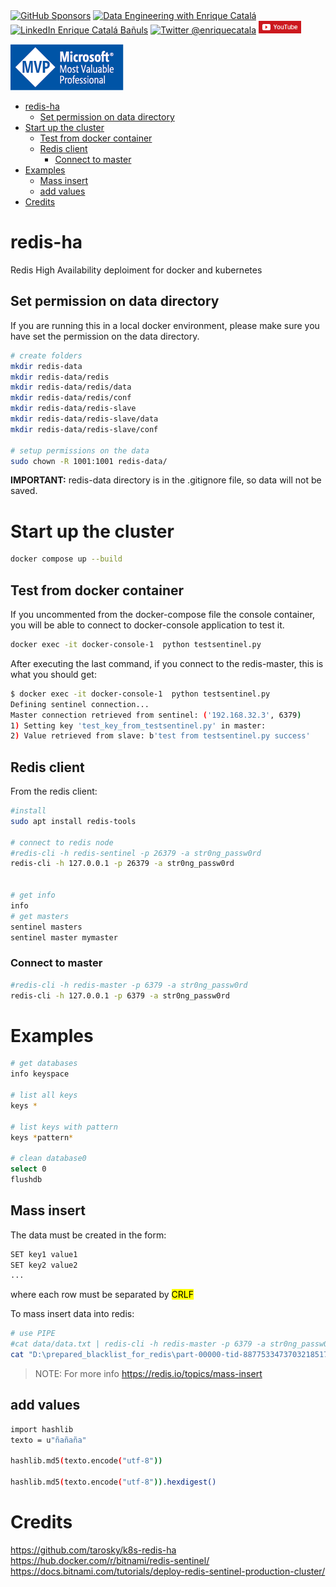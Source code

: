 <div>
    <a href="https://github.com/sponsors/enriquecatala"><img src="https://img.shields.io/badge/GitHub_Sponsors--_.svg?style=flat-square&logo=github&logoColor=EA4AAA" alt="GitHub Sponsors"></a>
    <a href="https://enriquecatala.com"><img src="https://img.shields.io/website?down_color=red&down_message=down&label=enriquecatala.com&up_color=46C018&url=https%3A%2F%2Fenriquecatala.com&style=flat-square" alt="Data Engineering with Enrique Catalá"></a>
    <a href="https://www.linkedin.com/in/enriquecatala"><img src="https://img.shields.io/badge/LinkedIn--_.svg?style=flat-square&logo=linkedin" alt="LinkedIn Enrique Catalá Bañuls"></a>
    <a href="https://twitter.com/enriquecatala"><img src="https://img.shields.io/twitter/follow/enriquecatala?color=blue&label=twitter&style=flat-square" alt="Twitter @enriquecatala"></a>
    <a href="https://youtube.com/enriquecatala"><img src="https://raw.githubusercontent.com/enriquecatala/enriquecatala/master/img/youtube.png" alt="Data Engineering: Canal youtube de Enrique Catalá" height=20></a>
</div>

<a href="https://mvp.microsoft.com/es-es/PublicProfile/5000312?fullName=Enrique%20Catala"><img src="https://raw.githubusercontent.com/enriquecatala/enriquecatala/master/img/MVP_Logo_horizontal.png" alt="Microsoft DataPlatform MVP Enrique Catalá"></a>

- [redis-ha](#redis-ha)
  - [Set permission on data directory](#set-permission-on-data-directory)
- [Start up the cluster](#start-up-the-cluster)
  - [Test from docker container](#test-from-docker-container)
  - [Redis client](#redis-client)
    - [Connect to master](#connect-to-master)
- [Examples](#examples)
  - [Mass insert](#mass-insert)
  - [add values](#add-values)
- [Credits](#credits)
# redis-ha
Redis High Availability deploiment for docker and kubernetes

## Set permission on data directory

If you are running this in a local docker environment, please make sure you have set the permission on the data directory.

```bash
# create folders
mkdir redis-data
mkdir redis-data/redis
mkdir redis-data/redis/data
mkdir redis-data/redis/conf
mkdir redis-data/redis-slave
mkdir redis-data/redis-slave/data
mkdir redis-data/redis-slave/conf

# setup permissions on the data 
sudo chown -R 1001:1001 redis-data/
```

**IMPORTANT:** redis-data directory is in the .gitignore file, so data will not be saved.
# Start up the cluster

```bash
docker compose up --build
```
## Test from docker container

If you uncommented from the docker-compose file the console container, you will be able to connect to docker-console application to test it.

```bash
docker exec -it docker-console-1  python testsentinel.py 
```

After executing the last command, if you connect to the redis-master, this is what you should get: 

```bash
$ docker exec -it docker-console-1  python testsentinel.py 
Defining sentinel connection...
Master connection retrieved from sentinel: ('192.168.32.3', 6379)
1) Setting key 'test_key_from_testsentinel.py' in master: 
2) Value retrieved from slave: b'test from testsentinel.py success'
```

## Redis client

From the redis client:

```bash
#install 
sudo apt install redis-tools

# connect to redis node
#redis-cli -h redis-sentinel -p 26379 -a str0ng_passw0rd
redis-cli -h 127.0.0.1 -p 26379 -a str0ng_passw0rd


# get info
info
# get masters
sentinel masters
sentinel master mymaster
```

### Connect to master

```bash
#redis-cli -h redis-master -p 6379 -a str0ng_passw0rd
redis-cli -h 127.0.0.1 -p 6379 -a str0ng_passw0rd


```


# Examples

```bash
# get databases
info keyspace

# list all keys
keys *

# list keys with pattern
keys *pattern*

# clean database0
select 0
flushdb
```

## Mass insert

The data must be created in the form:
```txt
SET key1 value1
SET key2 value2
...
```
where each row must be separated by <mark>CRLF</mark>

To mass insert data into redis:
```bash
# use PIPE 
#cat data/data.txt | redis-cli -h redis-master -p 6379 -a str0ng_passw0rd --pipe
cat "D:\prepared_blacklist_for_redis\part-00000-tid-8877533473703218517-d3e24d59-c5ee-4a52-9c37-9b89a217b070-263-1-c000.csv" | redis-cli -h 127.0.0.1 -p 6379 -a somesecretpassword --pipe
```

>NOTE: For more info https://redis.io/topics/mass-insert
## add values
```bash
import hashlib
texto = u"ñañaña"

hashlib.md5(texto.encode("utf-8"))

hashlib.md5(texto.encode("utf-8")).hexdigest()
```

# Credits

https://github.com/tarosky/k8s-redis-ha
https://hub.docker.com/r/bitnami/redis-sentinel/
https://docs.bitnami.com/tutorials/deploy-redis-sentinel-production-cluster/

